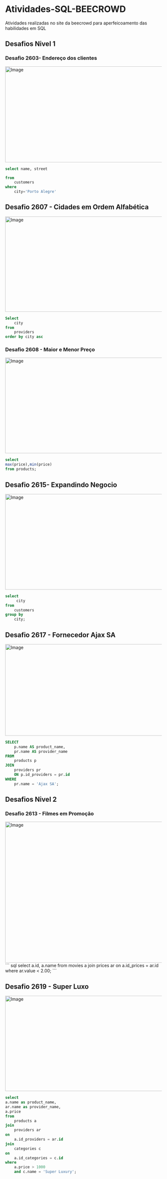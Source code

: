 # Atividades-SQL-BEECROWD
Atividades realizadas no site da beecrowd para aperfeicoamento das habilidades em SQL
## Desafios Nivel 1
### Desafio 2603- Endereço dos clientes
<img width="1080" height="308" alt="Image" src="https://github.com/user-attachments/assets/a829782a-9e78-4dad-a8b7-997f0394962c" />

``` sql
select name, street

from 
    customers
where
    city='Porto Alegre'
```
## Desafio 2607 - Cidades em Ordem Alfabética
<img width="1081" height="306" alt="Image" src="https://github.com/user-attachments/assets/1e3e777f-eda9-4865-a40d-0c3cd92dc9b1" />

``` sql
Select 
    city
from 
    providers
order by city asc
```
### Desafio 2608 - Maior e Menor Preço
<img width="1086" height="307" alt="Image" src="https://github.com/user-attachments/assets/578c003f-ce9f-4e35-a8d9-9dfb427328c2" />

``` sql
select
max(price),min(price)
from products;
```
## Desafio 2615- Expandindo Negocio
<img width="1080" height="307" alt="Image" src="https://github.com/user-attachments/assets/1086f045-3d4e-4faf-8e20-74685cb78303" />

``` sql
select 
     city 
from
    customers
group by
    city;
```

## Desafio 2617 - Fornecedor Ajax SA
<img width="1076" height="294" alt="Image" src="https://github.com/user-attachments/assets/60b7f78a-444f-497d-aa46-e999952265d0" />

``` sql
SELECT 
    p.name AS product_name,
    pr.name AS provider_name
FROM 
    products p
JOIN 
    providers pr
    ON p.id_providers = pr.id
WHERE 
    pr.name = 'Ajax SA';
```

## Desafios Nivel 2
### Desafio 2613 - Filmes em Promoção
<img width="1086" height="453" alt="Image" src="https://github.com/user-attachments/assets/ec86c967-ff3d-4e7f-b8fd-fcd36bdf7653" />
``` sql
select
    a.id,
    a.name
from movies a
join prices ar
on a.id_prices = ar.id
where ar.value < 2.00;
```

## Desafio 2619 - Super Luxo
<img width="1081" height="306" alt="Image" src="https://github.com/user-attachments/assets/1e3e777f-eda9-4865-a40d-0c3cd92dc9b1" />

``` sql
select
a.name as product_name,
ar.name as provider_name,
a.price
from 
	products a
join 
	providers ar
on 
	a.id_providers = ar.id
join 
	categories c
on 
	a.id_categories = c.id
where 
	a.price > 1000
	and c.name = 'Super Luxury';
```
